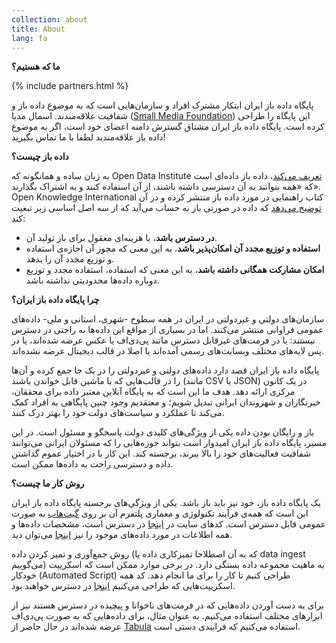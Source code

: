 ```yaml
---
collection: about
title: About
lang: fa
---
```


**ما که هستیم؟**

{% include partners.html %}

پایگاه داده باز ایران ابتکار مشترک افراد و سازمان‌هایی است که به موضوع داده باز و شفافیت علاقه‌مندند. اسمال مدیا ([Small Media Foundation](https://smallmedia.org.uk/)) این پایگاه را طراحی کرده است. پایگاه داده باز ایران مشتاق گسترش دامنه اعضای خود است، اگر به موضوع داده باز علاقه‌مندید لطفا با ما تماس بگیرید!‌
<br style='clear: both' />

**داده باز چیست؟**

به زبان ساده و همانگونه که  Open Data Institute [تعریف می‌کند](https://theodi.org/guides/what-open-data)، داده باز داده‌ای است که «همه بتوانند به آن دسترسی داشته‌ باشند، از آن استفاده کنند و به اشتراک بگذارند». Open Knowledge International کتاب راهنمایی در مورد داده باز منتشر کرده و در آن [توضیح می‌دهد](http://opendatahandbook.org/guide/en/what-is-open-data/) که داده در صورتی باز به حساب می‌آید که از سه اصل اساسی زیر تبعیت کند:

- **در دسترس باشد**، با هزینه‌ای معقول برای باز تولید آن.
- **استفاده و توزیع مجدد آن امکان‌پذیر باشد**، به این معنی که مجوز آن اجازه‌ی استفاده و توزیع مجدد آن را بدهد.
- **امکان مشارکت همگانی داشته باشد**، به این معنی که استفاده، استفاده مجدد و توزیع دوباره داده‌ها محدودیتی نداشته باشد. 

**چرا پایگاه داده باز ایران؟**

سازمان‌های دولتی و غیردولتی در ایران در همه سطوح -شهری، استانی و ملی- داده‌های عمومی فراوانی منتشر می‌کنند. اما در بسیاری از مواقع این داده‌ها به راحتی در دسترس نیستند: یا در فرمت‌های غیرقابل دسترس مانند پی‌دی‌اف یا عکس عرضه شده‌اند،‌ یا در پس لایه‌های مختلف وبسایت‌های رسمی آمده‌اند یا اصلا در قالب دیجیتال عرضه نشده‌اند.


پایگاه داده باز ایران قصد دارد داده‌های دولتی و غیردولتی را در یک جا جمع کرده و آن‌ها را در قالب‌هایی که با ماشین قابل خواندن باشند (مانند CSV یا JSON) در یک کانون مرکزی ارائه دهد. هدف ما این است که به پایگاه آنلاین معتبر داده برای محققان، خبرنگاران و شهروندان ایرانی تبدیل شویم؛ و معتقدیم وجود چنین پایگاهی به افراد کمک می‌کند تا عملکرد و سیاست‌های دولت خود را بهتر درک کنند.


باز و رایگان بودن داده یکی از ویژگی‌های کلیدی دولت پاسخگو و مسئول است. در این مسیر، پایگاه داده باز ایران امیدوار است بتواند حوزه‌هایی را که مسئولان ایرانی می‌توانند شفافیت فعالیت‌های خود را بالا ببرند، برجسته کند. این کار با در اختیار عموم گذاشتن داده و دسترسی راحت به داده‌ها ممکن است.

**روش کار ما چیست؟**

یک پایگاه داده باز، خود نیز باید باز باشد. یکی از ویژگی‌های برجسته پایگاه داده باز ایران این است که همه‌ی فرآیند تکنولوژی و معماری پلتفرم آن بر روی [گیت‌هاب](https://github.com/iranopendata) به صورت عمومی قابل دسترس است. کدهای سایت در [اینجا](https://github.com/iranopendata/iranopendata.github.io) در دسترس است، مشخصات داده‌ها و همه اطلاعات در مورد داده‌های موجود را نیز [اینجا](https://github.com/iranopendata/catalog) می‌توان دید. 


روش جمع‌آوری و تمیز کردن داده (که به آن اصطلاحا تمیزکاری داده یا data ingest می‌گوییم) به ماهیت مجموعه داده بستگی دارد. در برخی موارد ممکن است که اسکریپت خودکار (Automated Script) طراحی کنیم تا کار را برای ما انجام دهد. کد همه اسکریپت‌هایی که طراحی می‌کنیم [اینجا](https://github.com/iranopendata/ingest) در دسترس خواهند بود. 


برای به دست آوردن داده‌هایی که در فرمت‌های ناخوانا و پیچیده در دسترس هستند نیز از ابزارهای مختلف استفاده می‌کنیم. به عنوان مثال، برای داده‌هایی که به صورت پی‌دی‌اف عرضه شده‌اند در حال حاضر از [Tabula](http://tabula.technology/) استفاده می‌کنیم که فرایندی دستی است. 
